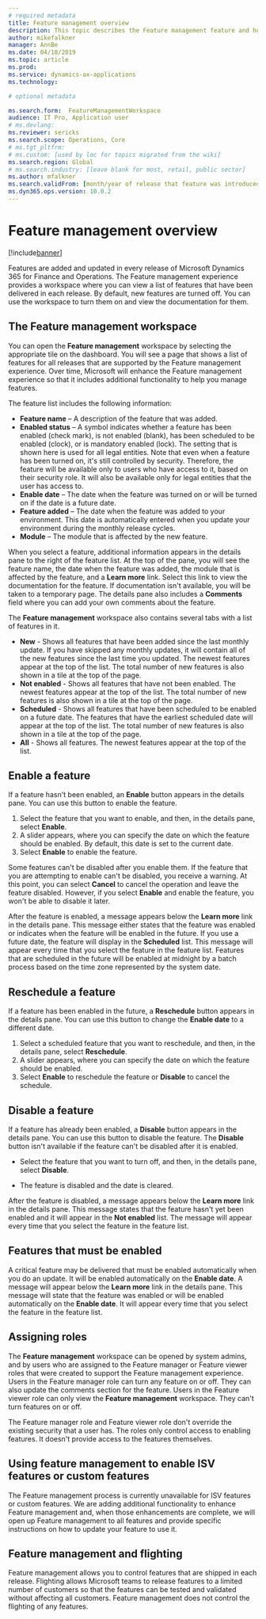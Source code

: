 ```yaml
---
# required metadata
title: Feature management overview
description: This topic describes the Feature management feature and how you can use it.
author: mikefalkner
manager: AnnBe
ms.date: 04/18/2019
ms.topic: article
ms.prod: 
ms.service: dynamics-ax-applications
ms.technology: 

# optional metadata

ms.search.form:  FeatureManagementWorkspace
audience: IT Pro, Application user
# ms.devlang: 
ms.reviewer: sericks
ms.search.scope: Operations, Core
# ms.tgt_pltfrm: 
# ms.custom: [used by loc for topics migrated from the wiki]
ms.search.region: Global 
# ms.search.industry: [leave blank for most, retail, public sector]
ms.author: mfalkner
ms.search.validFrom: [month/year of release that feature was introduced in, in format yyyy-mm-dd]
ms.dyn365.ops.version: 10.0.2
---
```


# Feature management overview

[!include[banner](../../includes/banner.md)]

Features are added and updated in every release of Microsoft Dynamics 365 for Finance and Operations. The Feature management experience provides a workspace where you can view a list of features that have been delivered in each release. By default, new features are turned off. You can use the workspace to turn them on and view the documentation for them.

## The Feature management workspace

You can open the **Feature management** workspace by selecting the appropriate tile on the dashboard. You will see a page that shows a list of features for all releases that are supported by the Feature management experience. Over time, Microsoft will enhance the Feature management experience so that it includes additional functionality to help you manage features.

The feature list includes the following information:

- **Feature name** – A description of the feature that was added.
- **Enabled status** – A symbol indicates whether a feature has been enabled (check mark), is not enabled (blank), has been scheduled to be enabled (clock), or is mandatory enabled (lock). The setting that is shown here is used for all legal entities. Note that even when a feature has been turned on, it's still controlled by security. Therefore, the feature will be available only to users who have access to it, based on their security role. It will also be available only for legal entities that the user has access to.
- **Enable date** – The date when the feature was turned on or will be turned on if the date is a future date.
- **Feature added** – The date when the feature was added to your environment. This date is automatically entered when you update your environment during the monthly release cycles.
- **Module** – The module that is affected by the new feature.

When you select a feature, additional information appears in the details pane to the right of the feature list. At the top of the pane, you will see the feature name, the date when the feature was added, the module that is affected by the feature, and a **Learn more** link. Select this link to view the documentation for the feature. If documentation isn't available, you will be taken to a temporary page. The details pane also includes a **Comments** field where you can add your own comments about the feature.

The **Feature management** workspace also contains several tabs with a list of features in it. 
- **New** - Shows all features that have been added since the last monthly update. If you have skipped any monthly updates, it will contain all of the new features since the last time you updated. The newest features appear at the top of the list. The total number of new features is also shown in a tile at the top of the page.
- **Not enabled** - Shows all features that have not been enabled. The newest features appear at the top of the list. The total number of new features is also shown in a tile at the top of the page.
- **Scheduled** - Shows all features that have been scheduled to be enabled on a future date. The features that have the earliest scheduled date will appear at the top of the list. The total number of new features is also shown in a tile at the top of the page.
- **All** - Shows all features. The newest features appear at the top of the list.


## Enable a feature

If a feature hasn't been enabled, an **Enable** button appears in the details pane. You can use this button to enable the feature.

1. Select the feature that you want to enable, and then, in the details pane, select **Enable**.
2. A slider appears, where you can specify the date on which the feature should be enabled. By default, this date is set to the current date.
3. Select **Enable** to enable the feature.

Some features can't be disabled after you enable them. If the feature that you are attempting to enable can't be disabled, you receive a warning. At this point, you can select **Cancel** to cancel the operation and leave the feature disabled. However, if you select **Enable** and enable the feature, you won't be able to disable it later.

After the feature is enabled, a message appears below the **Learn more** link in the details pane. This message either states that the feature was enabled or indicates when the feature will be enabled in the future. If you use a future date, the feature will display in the **Scheduled** list. This message will appear every time that you select the feature in the feature list. Features that are scheduled in the future will be enabled at midnight by a batch process based on the time zone represented by the system date. 

## Reschedule a feature

If a feature has been enabled in the future, a **Reschedule** button appears in the details pane. You can use this button to change the **Enable date** to a different date.

1. Select a scheduled feature that you want to reschedule, and then, in the details pane, select **Reschedule**.
2. A slider appears, where you can specify the date on which the feature should be enabled. 
3. Select **Enable** to reschedule the feature or **Disable** to cancel the schedule.

## Disable a feature

If a feature has already been enabled, a **Disable** button appears in the details pane. You can use this button to disable the feature. The **Disable** button isn't available if the feature can't be disabled after it is enabled.

- Select the feature that you want to turn off, and then, in the details pane, select **Disable**.

- The feature is disabled and the date is cleared.

After the feature is disabled, a message appears below the **Learn more** link in the details pane. This message states that the feature hasn't yet been enabled and it will appear in the **Not enabled** list. The message will appear every time that you select the feature in the feature list.

## Features that must be enabled

A critical feature may be delivered that must be enabled automatically when you do an update. It will be enabled automatically on the **Enable date**. A message will appear below the **Learn more** link in the details pane. This message will state that the feature was enabled or will be enabled automatically on the **Enable date**. It will appear every time that you select the feature in the feature list.

## Assigning roles

The **Feature management** workspace can be opened by system admins, and by users who are assigned to the Feature manager or Feature viewer roles that were created to support the Feature management experience. Users in the Feature manager role can turn any feature on or off. They can also update the comments section for the feature. Users in the Feature viewer role can only view the **Feature management** workspace. They can't turn features on or off.

The Feature manager role and Feature viewer role don't override the existing security that a user has. The roles only control access to enabling features. It doesn't provide access to the features themselves.

## Using feature management to enable ISV features or custom features

The Feature management process is currently unavailable for ISV features or custom features. We are adding additional functionality to enhance Feature management and, when those enhancements are complete, we will open up Feature management to all features and provide specific instructions on how to update your feature to use it.

## Feature management and flighting

Feature management allows you to control features that are shipped in each release. Flighting allows Microsoft teams to release features to a limited number of customers so that the features can be tested and validated without affecting all customers. Feature management does not control the flighting of any features.
